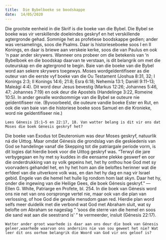 ```yaml
---
title:  Die Bybelboeke se boodskappe
date:  14/05/2020
---
```


Die grootste eenheid in die Skrif is die boeke van die Bybel. Die Bybel se boeke was vir verskillende doeleindes geskryf en het verskillende agtergronde gehad.  Sommige het as profetiese boodskappe gedien; ander was versamelings, soos die Psalms. Daar is historieseboeke soos I en II Konings, en daar is briewe aan verskeie kerke, soos die van Paulus en ook ‘n paar ander skrywers.  Wanneer ons probeer om die betekenis van ‘n Bybelboek en die boodskap daarvan te verstaan, is dit belangrik om met die outeurskap en die agtergrond te begin. Baie van die boeke van die Bybel word aan sekere skrywers toegewys.  Moses wordgeïdentifiseer as die outeur van die eerste vyf boeke van die Ou Testament (Joshua 8:31, 32; I Konings 2:3; II Konings 14:6; 21:8; Esra 6:18;  Nehemía 13:1; Daniël 9:11–13; Maleági 4:4).  Dit word deur Jesus bevestig (Markus 12:26; Johannes 5:46, 47;  Johannes 7:19) en ook deur die Apostels (Handelinge 3:22, Romeine 10:5). In ander gevalle wordsommige van die Bybel se outeure nie geïdentifiseer nie. (Byvoorbeeld, die outeure vandie boeke Ester en Rut, en ook die van baie van die historiese boeke soos Samuel en die Kronieke, word nie geïdentifiseer nie.)

`Lees Génesis 15:1–5 en 22:17, 18. Van watter belang is dit vir ons dat Moses die boek Génesis geskryf het?`

Die boeke van Exodus tot Deuteronium was deur Moses geskryf, natuurlik ná die Uittog. Maar omdat Génesis die grondslag van die geskiedenis van God se handelinge vanaf die Skepping tot die patriargale periode vorm, is dit logies dat hierdie boek voor die Uittog geskryf was.  “Terwyl die jare verbygegaan en hy met sy kuddes in die eensame plekke geswerf en oor die onderdrukking van sy volk gepeins het, het hy onthou hoe God met sy voorvaders gehandel het, en hy het hom aan die beloftes herinner wat die erfdeel van die uitverkore volk was, en dan het hy dag en nag vir Israel gebid.  Engele van die hemel het hulle lig rondom hom laat skyn.  Daar het hy, onder die ingewing van die Heilige Gees, die boek Génesis geskryf.” — Ellen G. White, Patriarge en Profete, bl. 254. In die boek van Génesis word ons nie net van ons oorspronge vertel nie, maar ook van die plan van verlossing, of hoe God die gevalle mensdom gaan red.  Hierdie plan word selfs meer duidelik met die verbond wat God met Abraham sluit, wat sy belofte om Abraham se nageslag “ ‘soos die sterre van die hemel en soos die sand wat aan die seestrand is’ ” te vermeerder, insluit (Génesis 22:17).

`Watter ander groot waarhede is daar aan ons deur die boek van Génesis geleer,waarhede waarvan ons andersins nie van sou geweet het nie? Wat leer dit ons oorhoe belangrik die Woord van God vir ons geloof is?`